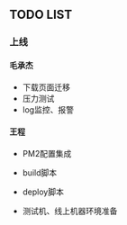 
## TODO LIST

### 上线

#### 毛承杰

* 下载页面迁移
* 压力测试
* log监控、报警

#### 王程

* PM2配置集成
* build脚本
* deploy脚本

* 测试机、线上机器环境准备
    